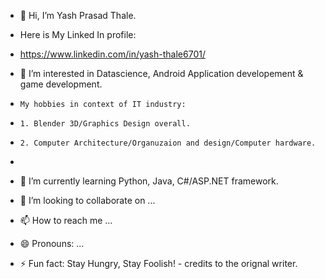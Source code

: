 - 👋 Hi, I’m Yash Prasad Thale.
- Here is My Linked In profile:
- https://www.linkedin.com/in/yash-thale6701/
  
- 👀 I’m interested in Datascience, Android Application developement & game development.
-     My hobbies in context of IT industry:
-     1. Blender 3D/Graphics Design overall.
-     2. Computer Architecture/Organuzaion and design/Computer hardware.
-     
- 🌱 I’m currently learning Python, Java, C#/ASP.NET framework.
- 💞️ I’m looking to collaborate on ...
- 📫 How to reach me ...
- 😄 Pronouns: ...
- ⚡ Fun fact: Stay Hungry, Stay Foolish! - credits to the orignal writer.

<!---
Yash-Prasad-Thale/Yash-Prasad-Thale is a ✨ special ✨ repository because its `README.md` (this file) appears on your GitHub profile.
You can click the Preview link to take a look at your changes.
--->
